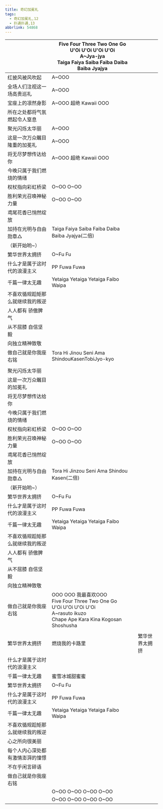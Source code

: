 ```yaml
---
title: 奇幻加冕礼
tags:
  - 奇幻加冕礼,12
  - 扑通扑通,13
abbrlink: 54868
---
```

|      |Five Four Three Two One Go<br>U'Oi U'Oi U'Oi U'Oi<br>A~Jya-jya<br>Taiga Faiya Saiba Faiba Daiba Baiba Jyajya|      |
|--|--|--|
|红披风被风吹起|A~OOO|      |
|全场人们注视这一场高贵巡礼|A~OOO|      |
|宝座上的凛然身影|A~OOO 超绝 Kawaii OOO|      |
|所在之处都将气氛燃起令人窒息|      |      |
|聚光闪烁太华丽|A~OOO|      |
|这是一次万众瞩目隆重的加冕礼|A~OOO|      |
|将无尽梦想传达给你|A~OOO 超绝 Kawaii OOO|      |
|今晚只属于我们燃烧的情绪|      |      |
|权杖指向彩虹桥梁|O~OO O~OO|      |
|胜利荣光召唤神秘力量|O~OO O~OO|      |
|鸢尾花香已悄然绽放|      |      |
|加持在光明与自由勋章△|Taiga Faiya Saiba Faiba Daiba Baiba Jyajya(二倍)|      |
|（新开始哟~）|      |      |
|繁华世界太拥挤|O~Fu Fu|      |
|什么才是属于这时代的浪漫主义|PP Fuwa Fuwa|      |
|千篇一律太无趣|Yetaiga Yetaiga Yetaiga Faibo Waipa|      |
|不喜欢循规蹈矩那么就继续我的叛逆|      |      |
|人人都有 骄傲脾气|      |      |
|从不屈膝 自信坚毅|      |      |
|向独立精神致敬|      |      |
|做自己就是你我座右铭|Tora Hi Jinou Seni Ama ShindouKasenTobiJyo-kyo|      |
|      |      |      |
|聚光闪烁太华丽|      |      |
|这是一次万众瞩目的加冕礼|      |      |
|将无尽梦想传达给你|      |      |
|今晚只属于我们燃烧的情绪|      |      |
|权杖指向彩虹桥梁|O~OO O~OO|      |
|胜利荣光召唤神秘力量|O~OO O~OO|      |
|鸢尾花香已悄然绽放|      |      |
|加持在光明与自由勋章△|Tora Hi Jinzou Seni Ama Shindou Kasen(二倍)|      |
|（新开始哟~）|      |      |
|繁华世界太拥挤|O~Fu Fu|      |
|什么才是属于这时代的浪漫主义|PP Fuwa Fuwa|      |
|千篇一律太无趣|Yetaiga Yetaiga Yetaiga Faibo Waipa|      |
|不喜欢循规蹈矩那么就继续我的叛逆|      |      |
|人人都有 骄傲脾气|      |      |
|从不屈膝 自信坚毅|      |      |
|向独立精神致敬|      |      |
|做自己就是你我座右铭|OOO OOO 我最喜欢OOO<br>Five Four Three Two One Go<br>U'Oi U'Oi U'Oi U'Oi<br>A~rasuto ikuzo<br>Chape Ape Kara Kina Kogosan Shoshusha|      |
|      |      |      |
|繁华世界太拥挤|燃烧我的卡路里|繁华世界太拥挤|
|什么才是属于这时代的浪漫主义|      |      |
|千篇一律太无趣|蜜雪冰城甜蜜蜜|      |
|繁华世界太拥挤|O~Fu Fu|      |
|什么才是属于这时代的浪漫主义|PP Fuwa Fuwa|      |
|千篇一律太无趣|Yetaiga Yetaiga Yetaiga Faibo Waipa|      |
|不喜欢循规蹈矩那么就继续我的叛逆|      |      |
|心之所向很美丽|      |      |
|每个人内心深处都有激情澎湃的憧憬|      |      |
|不在乎闲言碎语|      |      |
|做自己就是你我座右铭|      |      |
|      |O~OO O~OO O~OO O~OO|      |
|      |O~OO O~OO O~OO O~OO|      |